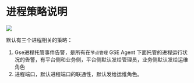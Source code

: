 # 进程策略说明

![](media/16618484499837.jpg)

默认有三个进程相关的策略：

1. Gse进程托管事件告警，是所有在`节点管理` GSE Agent 下面托管的进程运行状况的告警，有平台侧和业务侧，平台侧默认发给管理员，业务侧默认发给运维角色
2. 进程端口，默认进程端口的联通性，默认发给运维角色。

